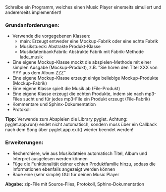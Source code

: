 Schreibe ein Programm, welches einen Music Player einerseits simuliert und andererseits implementiert!

### Grundanforderungen:
* Verwende die vorgegebenen Klassen:
    * main: Erzeugt entweder eine Mockup-Fabrik oder eine echte Fabrik
    * Musikstueck: Abstrakte Produkt-Klasse
    * MusikdatenbankFabrik: Abstrakte Fabrik mit Fabrik-Methode lade_musik
* Eine eigene Mockup-Klasse mockt die abspielen-Methode mit einer simplen Ausgabe (Mockup-Produkt), z.B. "Sie hören den Titel XXX von YYY aus dem Album ZZZ"
* Eine eigene Mockup-Klasse erzeugt einige beliebige Mockup-Produkte (Mockup-Fabrik)
* Eine eigene Klasse spielt die Musik ab (File-Produkt)
* Eine eigene Klasse erzeugt die echten Produkte, indem sie nach mp3-Files sucht und für jedes mp3-File ein Produkt erzeugt (File-Fabrik)
* Kommentare und Sphinx-Dokumentation
* Protokoll

**Tipp:** Verwende zum Abspielen die Library pyglet. Achtung: pyglet.app.run() endet nicht automatisch, sondern muss über ein Callback nach dem Song über pyglet.app.exit() wieder beendet werden!

### Erweiterungen:
* Recherchiere, wie aus Musikdateien automatisch Titel, Album und Interpret ausgelesen werden können
* Füge die Funktionalität deiner echten Produktfamilie hinzu, sodass die Informationen ebenfalls angezeigt werden können
* Baue eine (sehr simple) GUI für deinen Music Player

**Abgabe:** zip-File mit Source-Files, Protokoll, Sphinx-Dokumentation
